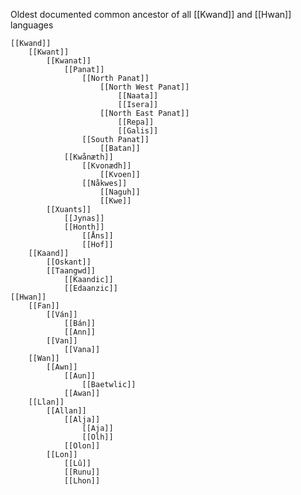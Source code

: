 Oldest documented common ancestor of all [[Kwand]] and [[Hwan]] languages

	[[Kwand]]
		[[Kwant]]
			[[Kwanat]]
				[[Panat]]
					[[North Panat]]
						[[North West Panat]]
							[[Naata]]
							[[Isera]]
						[[North East Panat]]
							[[Repa]]
							[[Galis]]
					[[South Panat]]
						[[Batan]]
				[[Kwånæth]]
					[[Kvonædh]]
						[[Kvoen]]
					[[Nåkwes]]
						[[Naguh]]
						[[Kwe]]		
			[[Xuants]]
				[[Jynas]]
				[[Honth]]
					[[Åns]]
					[[Hof]]
		[[Kaand]]
			[[Oskant]]
			[[Taangwd]]
				[[Kaandic]]
				[[Edaanzic]]
	[[Hwan]]
		[[Fan]]
			[[Ván]]
				[[Bán]]
				[[Ann]]
			[[Van]]
				[[Vana]]
		[[Wan]]
			[[Awn]]
				[[Aun]]
					[[Baetwlic]]
				[[Awan]]
		[[Llan]]
			[[Allan]]
				[[Alja]]
					[[Aja]]
					[[Olh]]
				[[Olon]]
			[[Lon]]
				[[Lû]]
				[[Runu]]
				[[Lhon]]
